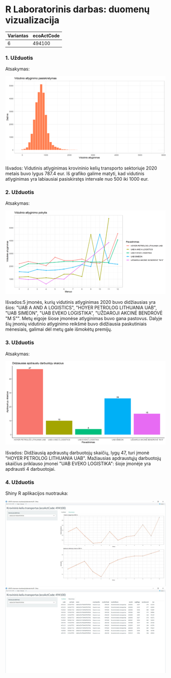 # R Laboratorinis darbas: duomenų vizualizacija

| Variantas | ecoActCode |
|------------- | ------------- |
|6   | 494100 |

### 1. Užduotis

Atsakymas:

![histograma](img/plot1.png)

Išvados: Vidutinis atlyginimas krovininio kelių transporto sektoriuje 2020 metais buvo lygus 787.4 eur. Iš grafiko galime matyti, kad vidutinis atlyginimas yra labiausiai pasiskirstęs intervale nuo 500 iki 1000 eur.

### 2. Užduotis

Atsakymas:

![atlyginimai](img/plot2.png)

Išvados:5 įmonės, kurių vidutinis atlyginimas 2020 buvo didžiausias yra šios: "UAB A AND A LOGISTICS", "HOYER PETROLOG LITHUANIA UAB", "UAB SIMEON", "UAB EVEKO LOGISTIKA", "UŽDAROJI AKCINĖ BENDROVĖ \"M S\"". Metų eigoje šiose įmonėse atlyginimas buvo gana pastovus. Dalyje šių įmonių vidutinio atlyginimo reikšmė buvo didžiausia paskutiniais mėnesiais, galimai dėl metų gale išmokėtų premijų.


### 3. Užduotis

Atsakymas:

![apdraustieji](img/plot3.png)

Išvados: Didžiausią apdraustų darbuotojų skaičių, lygų 47, turi įmonė "HOYER PETROLOG LITHUANIA UAB". Mažiausias apdraustųjų darbuotojų skaičius priklauso įmonei "UAB EVEKO LOGISTIKA": šioje įmonėje yra apdrausti 4 darbuotojai.


### 4. Užduotis

Shiny R aplikacijos nuotrauka:

![shiny app](img/shiny_plot.jpg)
![shiny app](img/shiny_table.jpg)